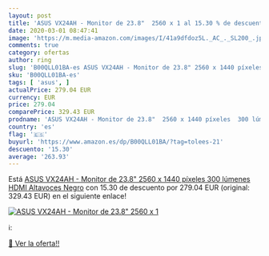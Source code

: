 ```yaml
---
layout: post
title: 'ASUS VX24AH - Monitor de 23.8"  2560 x 1 al 15.30 % de descuento'
date: 2020-03-01 08:47:41
image: 'https://m.media-amazon.com/images/I/41a9dfdoz5L._AC_._SL200_.jpg'
comments: true
category: ofertas
author: ring
slug: 'B00QLL01BA-es ASUS VX24AH - Monitor de 23.8" 2560 x 1440 píxeles 300...'
sku: 'B00QLL01BA-es'
tags: [ 'asus', ]
actualPrice: 279.04 EUR
currency: EUR
price: 279.04
comparePrice: 329.43 EUR
prodname: 'ASUS VX24AH - Monitor de 23.8"  2560 x 1440 píxeles  300 lúmenes  HDMI  Altavoces   Negro'
country: 'es'
flag: '🇪🇸'
buyurl: 'https://www.amazon.es/dp/B00QLL01BA/?tag=tolees-21'
descuento: '15.30'
average: '263.93'
---
```


Está [ASUS VX24AH - Monitor de 23.8"  2560 x 1440 píxeles  300 lúmenes  HDMI  Altavoces   Negro](https://www.amazon.es/dp/B00QLL01BA/?tag=tolees-21) con 15.30 de descuento por 279.04 EUR (original: 329.43 EUR) en el siguiente enlace!

[![ASUS VX24AH - Monitor de 23.8"  2560 x 1](https://m.media-amazon.com/images/I/41a9dfdoz5L._AC_._SL200_.jpg)](https://www.amazon.es/dp/B00QLL01BA/?tag=tolees-21)

ℹ️:


[🛒 Ver la oferta!!](https://www.amazon.es/dp/B00QLL01BA/?tag=tolees-21)
